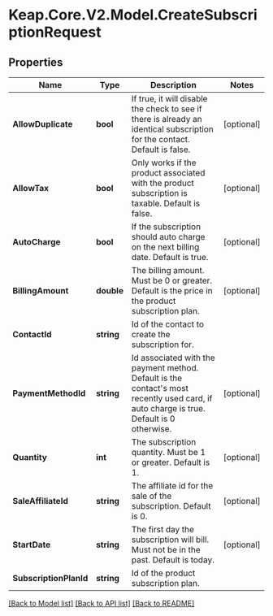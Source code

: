 # Keap.Core.V2.Model.CreateSubscriptionRequest

## Properties

Name | Type | Description | Notes
------------ | ------------- | ------------- | -------------
**AllowDuplicate** | **bool** | If true, it will disable the check to see if there is already an identical subscription for the contact. Default is false. | [optional] 
**AllowTax** | **bool** | Only works if the product associated with the product subscription is taxable. Default is false. | [optional] 
**AutoCharge** | **bool** | If the subscription should auto charge on the next billing date. Default is true. | [optional] 
**BillingAmount** | **double** | The billing amount. Must be 0 or greater. Default is the price in the product subscription plan. | [optional] 
**ContactId** | **string** | Id of the contact to create the subscription for. | 
**PaymentMethodId** | **string** | Id associated with the payment method. Default is the contact&#39;s most recently used card, if auto charge is true. Default is 0 otherwise. | [optional] 
**Quantity** | **int** | The subscription quantity. Must be 1 or greater. Default is 1. | [optional] 
**SaleAffiliateId** | **string** | The affiliate id for the sale of the subscription. Default is 0. | [optional] 
**StartDate** | **string** | The first day the subscription will bill. Must not be in the past. Default is today. | [optional] 
**SubscriptionPlanId** | **string** | Id of the product subscription plan. | 

[[Back to Model list]](../README.md#documentation-for-models) [[Back to API list]](../README.md#documentation-for-api-endpoints) [[Back to README]](../README.md)

